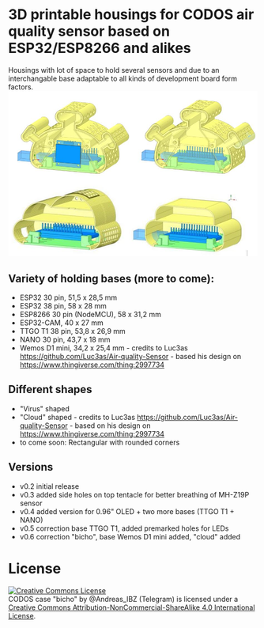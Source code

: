 # 3D printable housings for CODOS air quality sensor based on ESP32/ESP8266 and alikes
Housings with lot of space to hold several sensors and due to an interchangable base adaptable to all kinds of development board form factors. 
![Screenshots housings](img/cajas_CODOS.jpg)

## Variety of holding bases (more to come):
* ESP32 30 pin, 51,5 x 28,5 mm
* ESP32 38 pin, 58 x 28 mm
* ESP8266 30 pin (NodeMCU), 58 x 31,2 mm
* ESP32-CAM, 40 x 27 mm
* TTGO T1 38 pin, 53,8 x 26,9 mm
* NANO 30 pin, 43,7 x 18 mm
* Wemos D1 mini, 34,2 x 25,4 mm - credits to Luc3as https://github.com/Luc3as/Air-quality-Sensor - based his design on https://www.thingiverse.com/thing:2997734
## Different shapes
* "Virus" shaped 
* "Cloud" shaped - credits to Luc3as https://github.com/Luc3as/Air-quality-Sensor - based on his design on https://www.thingiverse.com/thing:2997734 
* to come soon: Rectangular with rounded corners

## Versions
* v0.2 initial release
* v0.3 added side holes on top tentacle for better breathing of MH-Z19P sensor
* v0.4 added version for 0.96" OLED + two more bases (TTGO T1 + NANO)
* v0.5 correction base TTGO T1, added premarked holes for LEDs
* v0.6 correction "bicho", base Wemos D1 mini added, "cloud" added

# License
<a rel="license" href="http://creativecommons.org/licenses/by-nc-sa/4.0/"><img alt="Creative Commons License" style="border-width:0" src="https://i.creativecommons.org/l/by-nc-sa/4.0/88x31.png" /></a><br /><span xmlns:dct="http://purl.org/dc/terms/" href="http://purl.org/dc/dcmitype/Text" property="dct:title" rel="dct:type">CODOS case "bicho"</span> by <span xmlns:cc="http://creativecommons.org/ns#" property="cc:attributionName">@Andreas_IBZ (Telegram)</span> is licensed under a <a rel="license" href="http://creativecommons.org/licenses/by-nc-sa/4.0/">Creative Commons Attribution-NonCommercial-ShareAlike 4.0 International License</a>.
